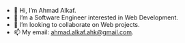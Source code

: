 - 👋 Hi, I’m Ahmad Alkaf.
- 👀 I’m a Software Engineer interested in Web Development.
- 💞️ I’m looking to collaborate on Web projects.
- 📫 My email: ahmad.alkaf.ahk@gmail.com.

<!---
Ahmad-700/Ahmad-700 is a ✨ special ✨ repository because its `README.md` (this file) appears on your GitHub profile.
You can click the Preview link to take a look at your changes.
--->
